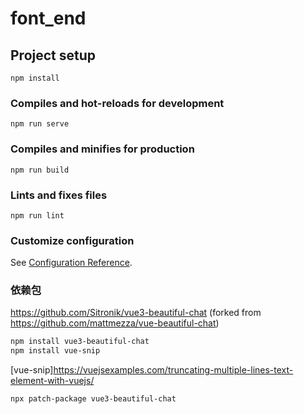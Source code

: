 # font_end

## Project setup
```
npm install
```

### Compiles and hot-reloads for development
```
npm run serve
```

### Compiles and minifies for production
```
npm run build
```

### Lints and fixes files
```
npm run lint
```

### Customize configuration
See [Configuration Reference](https://cli.vuejs.org/config/).


### 依赖包
https://github.com/Sitronik/vue3-beautiful-chat
(forked from https://github.com/mattmezza/vue-beautiful-chat)

```bash
npm install vue3-beautiful-chat
npm install vue-snip
```

[vue-snip]<https://vuejsexamples.com/truncating-multiple-lines-text-element-with-vuejs/>

```bash
npx patch-package vue3-beautiful-chat
```
